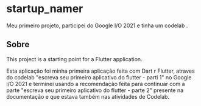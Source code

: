 # startup_namer

Meu primeiro projeto, participei do Google I/O 2021 e tinha um codelab .

## Sobre

This project is a starting point for a Flutter application.

Esta aplicação foi minha primeira aplicação feita com Dart r Flutter, atraves do codelab "escreva seu primeiro aplicativo do flutter - parti 1" no Google i/O 2021 e terminei usando a recomendação feita para continuar com a parte "escreva seu primeiro aplicativo do flutter - parte 2" presente na documentação e que estava também nas atividades de Codelab.